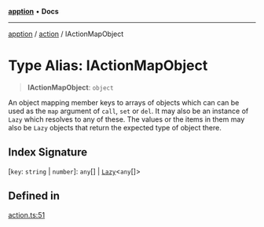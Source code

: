 [**apption**](../../README.md) • **Docs**

***

[apption](../../modules.md) / [action](../README.md) / IActionMapObject

# Type Alias: IActionMapObject

> **IActionMapObject**: `object`

An object mapping member keys to arrays of objects which can can be used as the `map` argument 
of `call`, `set` or `del`. It may also be an instance of `Lazy` which resolves to any of these. 
The values or the items in them may also be `Lazy` objects that return the expected type of object there.

## Index Signature

 \[`key`: `string` \| `number`\]: `any`[] \| [`Lazy`](../classes/Lazy.md)\<`any`[]\>

## Defined in

[action.ts:51](https://github.com/mksunny1/apption/blob/edbec5398a9c4dd80aef328bce86959614ae2fb4/src/action.ts#L51)
